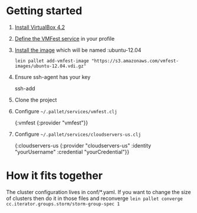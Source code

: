 # Getting started

1. [Install VirtualBox 4.2](https://github.com/tbatchelli/vmfest#install-virtualbox-42x)
2. [Define the VMFest service](https://github.com/pallet/pallet-vmfest#defining-the-compute-service) in your profile
3. [Install the image](https://github.com/pallet/pallet-vmfest#usage) which will be named :ubuntu-12.04

    `lein pallet add-vmfest-image "https://s3.amazonaws.com/vmfest-images/ubuntu-12.04.vdi.gz"`

4. Ensure ssh-agent has your key

    ssh-add

5. Clone the project
6. Configure `~/.pallet/services/vmfest.clj`

    {:vmfest {:provider "vmfest"}}

7. Configure `~/.pallet/services/cloudservers-us.clj`

    {:cloudservers-us {:provider "cloudservers-us"
                       :identity "yourUsername"
                       :credential "yourCredential"}}

# How it fits together

The cluster configuration lives in conf/*.yaml. If you want to change the size of clusters then do it in those files and reconverge `lein pallet converge cc.iterator.groups.storm/storm-group-spec 1`


